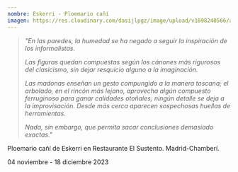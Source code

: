 ```yaml
---
nombre: Eskerri - Ploemario cañí
imagen: https://res.cloudinary.com/dasijlpgz/image/upload/v1698240566/artistas/Eskerri%20-%20Ploemario%20ca%C3%B1%C3%AD/P1070501_-_copia.jpg
---
```

> *"En las paredes, la humedad se ha negado a seguir la inspiración de los informalistas.* 
>
> *Las figuras quedan compuestas según los cánones más rigurosos del clasicismo, sin dejar resquicio alguno a la imaginación.* 
>
> *Las madonas enseñan un gesto compungido a la manera toscana; el arbolado, en el rincón más lejano, aprovecha algún compuesto ferruginoso para ganar calidades otoñales; ningún detalle se deja a la improvisación. Desde más cerca aparecen sospechosas huellas de herramientas.* 
>
> *Nada, sin embargo, que permita sacar conclusiones demasiado exactas."*

 Ploemario cañí de Eskerri en R﻿estaurante El Sustento. Madrid-Chamberí.

04 noviembre - 18 diciembre 2023